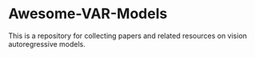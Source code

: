 # Awesome-VAR-Models
This is a repository for collecting papers and related resources on vision autoregressive models.
